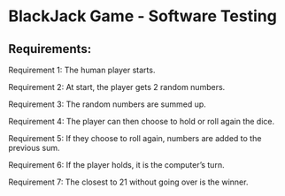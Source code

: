 # BlackJack Game - Software Testing
## Requirements:

Requirement 1: The human player starts.

Requirement 2: At start, the player gets 2 random numbers.

Requirement 3: The random numbers are summed up.

Requirement 4: The player can then choose to hold or roll again the dice.

Requirement 5: If they choose to roll again, numbers are added to the previous sum.

Requirement 6: If the player holds, it is the computer’s turn.

Requirement 7: The closest to 21 without going over is the winner.